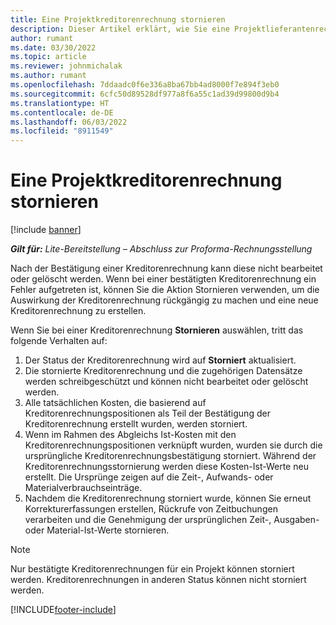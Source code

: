 ```yaml
---
title: Eine Projektkreditorenrechnung stornieren
description: Dieser Artikel erklärt, wie Sie eine Projektlieferantenrechnung in Microsoft Dynamics 365 Project Operations stornieren und welche finanziellen Auswirkungen das Stornieren einer Projektlieferantenrechnung hat.
author: rumant
ms.date: 03/30/2022
ms.topic: article
ms.reviewer: johnmichalak
ms.author: rumant
ms.openlocfilehash: 7ddaadc0f6e336a8ba67bb4ad8000f7e894f3eb0
ms.sourcegitcommit: 6cfc50d89528df977a8f6a55c1ad39d99800d9b4
ms.translationtype: HT
ms.contentlocale: de-DE
ms.lasthandoff: 06/03/2022
ms.locfileid: "8911549"
---
```

# <a name="cancel-a-project-vendor-invoice"></a>Eine Projektkreditorenrechnung stornieren

[!include [banner](../../includes/dataverse-preview.md)]

_**Gilt für:** Lite-Bereitstellung – Abschluss zur Proforma-Rechnungsstellung_

Nach der Bestätigung einer Kreditorenrechnung kann diese nicht bearbeitet oder gelöscht werden. Wenn bei einer bestätigten Kreditorenrechnung ein Fehler aufgetreten ist, können Sie die Aktion Stornieren verwenden, um die Auswirkung der Kreditorenrechnung rückgängig zu machen und eine neue Kreditorenrechnung zu erstellen.

Wenn Sie bei einer Kreditorenrechnung **Stornieren** auswählen, tritt das folgende Verhalten auf:

1. Der Status der Kreditorenrechnung wird auf **Storniert** aktualisiert.
2. Die stornierte Kreditorenrechnung und die zugehörigen Datensätze werden schreibgeschützt und können nicht bearbeitet oder gelöscht werden.
3. Alle tatsächlichen Kosten, die basierend auf Kreditorenrechnungspositionen als Teil der Bestätigung der Kreditorenrechnung erstellt wurden, werden storniert.
4. Wenn im Rahmen des Abgleichs Ist-Kosten mit den Kreditorenrechnungspositionen verknüpft wurden, wurden sie durch die ursprüngliche Kreditorenrechnungsbestätigung storniert. Während der Kreditorenrechnungsstornierung werden diese Kosten-Ist-Werte neu erstellt. Die Ursprünge zeigen auf die Zeit-, Aufwands- oder Materialverbrauchseinträge.
5. Nachdem die Kreditorenrechnung storniert wurde, können Sie erneut Korrekturerfassungen erstellen, Rückrufe von Zeitbuchungen verarbeiten und die Genehmigung der ursprünglichen Zeit-, Ausgaben- oder Material-Ist-Werte stornieren.

> [!NOTE]
> Nur bestätigte Kreditorenrechnungen für ein Projekt können storniert werden. Kreditorenrechnungen in anderen Status können nicht storniert werden.

[!INCLUDE[footer-include](../../includes/footer-banner.md)]
